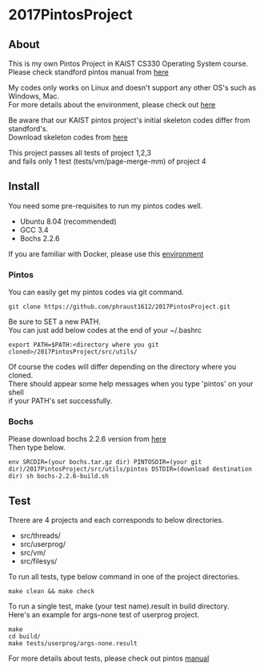 # 2017PintosProject

## About

This is my own Pintos Project in KAIST CS330 Operating System course.  
Please check standford pintos manual from [here](https://web.stanford.edu/class/cs140/projects/pintos/pintos.html)  

My codes only works on Linux and doesn't support any other OS's such as Windows, Mac.  
For more details about the environment, please check out [here](https://github.com/hangpark/pintos-dev-env-kaist)  

Be aware that our KAIST pintos project's initial skeleton codes differ from standford's.  
Download skeleton codes from [here](https://github.com/hangpark/pintos-dev-env-kaist/raw/master/pintos.tar.gz)  

This project passes all tests of project 1,2,3  
and fails only 1 test (tests/vm/page-merge-mm) of project 4  

## Install

You need some pre-requisites to run my pintos codes well.

* Ubuntu 8.04 (recommended)
* GCC 3.4
* Bochs 2.2.6

If you are familiar with Docker, please use this [environment](https://github.com/hangpark/pintos-dev-env-kaist)  

### Pintos

You can easily get my pintos codes via git command.

```shell
git clone https://github.com/phraust1612/2017PintosProject.git
```

Be sure to SET a new PATH.  
You can just add below codes at the end of your ~/.bashrc  

```shell
export PATH=$PATH:<directory where you git cloned>/2017PintosProject/src/utils/
```

Of course the codes will differ depending on the directory where you cloned.  
There should appear some help messages when you type 'pintos' on your shell  
if your PATH's set successfully.  

### Bochs

Please download bochs 2.2.6 version from [here](https://sourceforge.net/projects/bochs/files/bochs/2.2.6/)  
Then type below.  

```shell
env SRCDIR=(your bochs.tar.gz dir) PINTOSDIR=(your git dir)/2017PintosProject/src/utils/pintos DSTDIR=(download destination dir) sh bochs-2.2.6-build.sh
```

## Test

Threre are 4 projects and each corresponds to below directories.  
* src/threads/
* src/userprog/
* src/vm/
* src/filesys/

To run all tests, type below command in one of the project directories.  

```shell
make clean && make check
```

To run a single test, make (your test name).result in build directory.  
Here's an example for args-none test of userprog project.  
```shell
make
cd build/
make tests/userprog/args-none.result
```

For more details about tests, please check out pintos [manual](https://web.stanford.edu/class/cs140/projects/pintos/pintos.html)  


